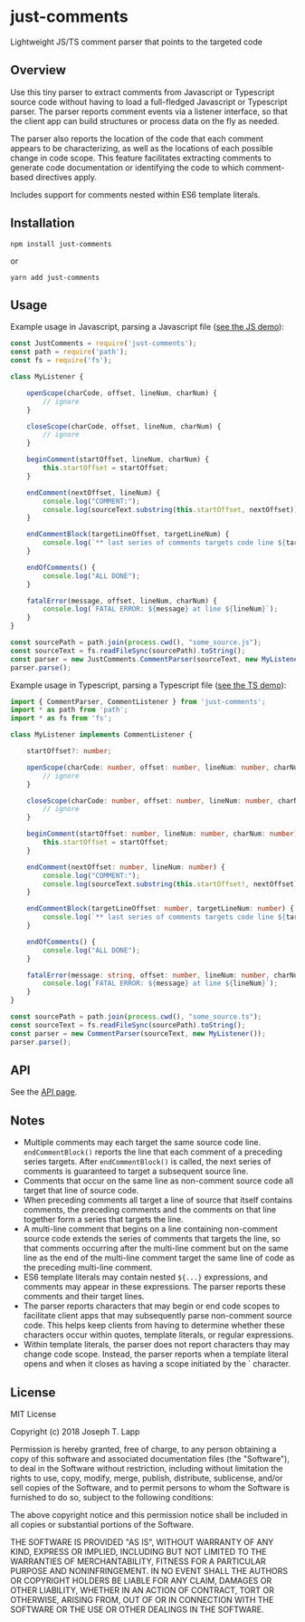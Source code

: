 # just-comments

Lightweight JS/TS comment parser that points to the targeted code

## Overview

Use this tiny parser to extract comments from Javascript or Typescript source code without having to load a full-fledged Javascript or Typescript parser. The parser reports comment events via a listener interface, so that the client app can build structures or process data on the fly as needed.

The parser also reports the location of the code that each comment appears to be characterizing, as well as the locations of each possible change in code scope. This feature facilitates extracting comments to generate code documentation or identifying the code to which comment-based directives apply.

Includes support for comments nested within ES6 template literals.

## Installation

```
npm install just-comments
```

or

```
yarn add just-comments
```

## Usage


Example usage in Javascript, parsing a Javascript file ([see the JS demo](https://github.com/jtlapp/just-comments/blob/master/demos/js_demo.js)):

```js
const JustComments = require('just-comments');
const path = require('path');
const fs = require('fs');

class MyListener {

    openScope(charCode, offset, lineNum, charNum) {
        // ignore
    }

    closeScope(charCode, offset, lineNum, charNum) {
        // ignore
    }

    beginComment(startOffset, lineNum, charNum) {
        this.startOffset = startOffset;
    }

    endComment(nextOffset, lineNum) {
        console.log("COMMENT:");
        console.log(sourceText.substring(this.startOffset, nextOffset));
    }

    endCommentBlock(targetLineOffset, targetLineNum) {
        console.log(`** last series of comments targets code line ${targetLineNum}\n`);
    }

    endOfComments() {
        console.log("ALL DONE");
    }

    fatalError(message, offset, lineNum, charNum) {
        console.log(`FATAL ERROR: ${message} at line ${lineNum}`);
    }
}

const sourcePath = path.join(process.cwd(), "some_source.js");
const sourceText = fs.readFileSync(sourcePath).toString();
const parser = new JustComments.CommentParser(sourceText, new MyListener());
parser.parse();
```

Example usage in Typescript, parsing a Typescript file ([see the TS demo](https://github.com/jtlapp/just-comments/blob/master/demos/ts_demo.ts)):

```typescript
import { CommentParser, CommentListener } from 'just-comments';
import * as path from 'path';
import * as fs from 'fs';

class MyListener implements CommentListener {

    startOffset?: number;

    openScope(charCode: number, offset: number, lineNum: number, charNum: number) {
        // ignore
    }

    closeScope(charCode: number, offset: number, lineNum: number, charNum: number) {
        // ignore
    }

    beginComment(startOffset: number, lineNum: number, charNum: number) {
        this.startOffset = startOffset;
    }

    endComment(nextOffset: number, lineNum: number) {
        console.log("COMMENT:");
        console.log(sourceText.substring(this.startOffset!, nextOffset));
    }

    endCommentBlock(targetLineOffset: number, targetLineNum: number) {
        console.log(`** last series of comments targets code line ${targetLineNum}\n`);
    }

    endOfComments() {
        console.log("ALL DONE");
    }

    fatalError(message: string, offset: number, lineNum: number, charNum: number) {
        console.log(`FATAL ERROR: ${message} at line ${lineNum}`);
    }
}

const sourcePath = path.join(process.cwd(), "some_source.ts");
const sourceText = fs.readFileSync(sourcePath).toString();
const parser = new CommentParser(sourceText, new MyListener());
parser.parse();
```

## API

See the [API page](https://github.com/jtlapp/just-comments/blob/master/API.md).

## Notes

* Multiple comments may each target the same source code line. `endCommentBlock()` reports the line that each comment of a preceding series targets. After `endCommentBlock()`  is called, the next series of comments is guaranteed to target a subsequent source line.
* Comments that occur on the same line as non-comment source code all target that line of source code.
* When preceding comments all target a line of source that itself contains comments, the preceding comments and the comments on that line together form a series that targets the line.
* A multi-line comment that begins on a line containing non-comment source code extends the series of comments that targets the line, so that comments occurring after the multi-line comment but on the same line as the end of the multi-line comment target the same line of code as the preceding multi-line comment.
* ES6 template literals may contain nested `${...}` expressions, and comments may appear in these expressions. The parser reports these comments and their target lines.
* The parser reports characters that may begin or end code scopes to facilitate client apps that may subsequently parse non-comment source code. This helps keep clients from having to determine whether these characters occur within quotes, template literals, or regular expressions.
* Within template literals, the parser does not report characters thay may change code scope. Instead, the parser reports when a template literal opens and when it closes as having a scope initiated by the ` character.

## License

MIT License

Copyright (c) 2018 Joseph T. Lapp

Permission is hereby granted, free of charge, to any person obtaining a copy
of this software and associated documentation files (the "Software"), to deal
in the Software without restriction, including without limitation the rights
to use, copy, modify, merge, publish, distribute, sublicense, and/or sell
copies of the Software, and to permit persons to whom the Software is
furnished to do so, subject to the following conditions:

The above copyright notice and this permission notice shall be included in all
copies or substantial portions of the Software.

THE SOFTWARE IS PROVIDED "AS IS", WITHOUT WARRANTY OF ANY KIND, EXPRESS OR
IMPLIED, INCLUDING BUT NOT LIMITED TO THE WARRANTIES OF MERCHANTABILITY,
FITNESS FOR A PARTICULAR PURPOSE AND NONINFRINGEMENT. IN NO EVENT SHALL THE
AUTHORS OR COPYRIGHT HOLDERS BE LIABLE FOR ANY CLAIM, DAMAGES OR OTHER
LIABILITY, WHETHER IN AN ACTION OF CONTRACT, TORT OR OTHERWISE, ARISING FROM,
OUT OF OR IN CONNECTION WITH THE SOFTWARE OR THE USE OR OTHER DEALINGS IN THE
SOFTWARE.
